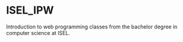 # ISEL_IPW
Introduction to web programming classes from the bachelor degree in computer science at ISEL.
